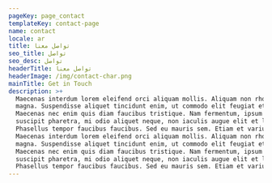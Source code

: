 ```yaml
---
pageKey: page_contact
templateKey: contact-page
name: contact
locale: ar
title: تواصل معنا
seo_title: تواصل
seo_desc: تواصل
headerTitle: تواصل معنا
headerImage: /img/contact-char.png
mainTitle: Get in Touch
description: >+
  Maecenas interdum lorem eleifend orci aliquam mollis. Aliquam non rhoncus
  magna. Suspendisse aliquet tincidunt enim, ut commodo elit feugiat et.
  Maecenas nec enim quis diam faucibus tristique. Nam fermentum, ipsum in
  suscipit pharetra, mi odio aliquet neque, non iaculis augue elit et libero.
  Phasellus tempor faucibus faucibus. Sed eu mauris sem. Etiam et varius felis.
  Maecenas interdum lorem eleifend orci aliquam mollis. Aliquam non rhoncus
  magna. Suspendisse aliquet tincidunt enim, ut commodo elit feugiat et.
  Maecenas nec enim quis diam faucibus tristique. Nam fermentum, ipsum in
  suscipit pharetra, mi odio aliquet neque, non iaculis augue elit et libero.
  Phasellus tempor faucibus faucibus. Sed eu mauris sem. Etiam et varius felis.
---
```

